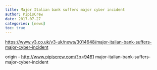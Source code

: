 ```yaml
---
title: Major Italian bank suffers major cyber incident
author: PipisCrew
date: 2017-07-27
categories: [news]
toc: true
---
```


https://www.v3.co.uk/v3-uk/news/3014648/major-italian-bank-suffers-major-cyber-incident

origin - http://www.pipiscrew.com/?p=9461 major-italian-bank-suffers-major-cyber-incident